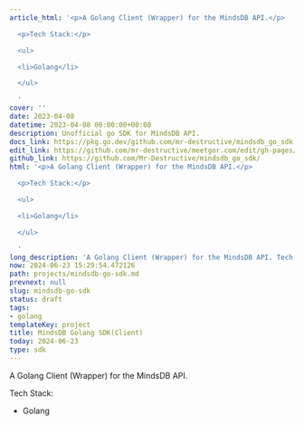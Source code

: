 ```yaml
---
article_html: '<p>A Golang Client (Wrapper) for the MindsDB API.</p>

  <p>Tech Stack:</p>

  <ul>

  <li>Golang</li>

  </ul>

  '
cover: ''
date: 2023-04-08
datetime: 2023-04-08 00:00:00+00:00
description: Unofficial go SDK for MindsDB API.
docs_link: https://pkg.go.dev/github.com/mr-destructive/mindsdb_go_sdk
edit_link: https://github.com/mr-destructive/meetgor.com/edit/gh-pages/projects/mindsdb-go-sdk.md
github_link: https://github.com/Mr-Destructive/mindsdb_go_sdk/
html: '<p>A Golang Client (Wrapper) for the MindsDB API.</p>

  <p>Tech Stack:</p>

  <ul>

  <li>Golang</li>

  </ul>

  '
long_description: 'A Golang Client (Wrapper) for the MindsDB API. Tech Stack: Golang'
now: 2024-06-23 15:29:54.472126
path: projects/mindsdb-go-sdk.md
prevnext: null
slug: mindsdb-go-sdk
status: draft
tags:
- golang
templateKey: project
title: MindsDB Golang SDK(Client)
today: 2024-06-23
type: sdk
---
```


A Golang Client (Wrapper) for the MindsDB API.


Tech Stack:

- Golang